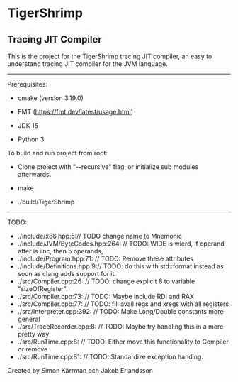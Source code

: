# TigerShrimp

## Tracing JIT Compiler

This is the project for the TigerShrimp tracing JIT compiler,
an easy to understand tracing JIT compiler for the JVM language.

---

Prerequisites:

- cmake (version 3.19.0)

- FMT (https://fmt.dev/latest/usage.html)

- JDK 15

- Python 3

To build and run project from root:

- Clone project with "--recursive" flag, or initialize sub modules afterwards.

- make

- ./build/TigerShrimp

---

TODO:

- ./include/x86.hpp:5:// TODO change name to Mnemonic
- ./include/JVM/ByteCodes.hpp:264:    // TODO: WIDE is wierd, if operand after is iinc, then 5 operands,
- ./include/Program.hpp:71:  // TODO: Remove these attributes
- ./include/Definitions.hpp:9:// TODO: do this with std::format instead as soon as clang adds support for it.
- ./src/Compiler.cpp:26:  // TODO: change explicit 8 to variable "sizeOfRegister".
- ./src/Compiler.cpp:73:  // TODO: Maybe include RDI and RAX
- ./src/Compiler.cpp:77:  // TODO: fill avail regs and xregs with all registers
- ./src/Interpreter.cpp:392:      // TODO: Make Long/Double constants more general
- ./src/TraceRecorder.cpp:8:  // TODO: Maybe try handling this in a more pretty way
- ./src/RunTime.cpp:8:  // TODO: Either move this functionality to Compiler or remove
- ./src/RunTime.cpp:81:  // TODO: Standardize exception handing.

Created by Simon Kärrman och Jakob Erlandsson